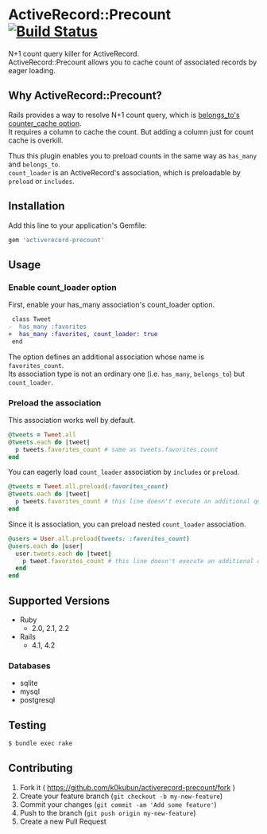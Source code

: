 # ActiveRecord::Precount [![Build Status](https://travis-ci.org/k0kubun/activerecord-precount.svg?branch=master)](https://travis-ci.org/k0kubun/activerecord-precount)

N+1 count query killer for ActiveRecord.  
ActiveRecord::Precount allows you to cache count of associated records by eager loading.

## Why ActiveRecord::Precount?
Rails provides a way to resolve N+1 count query, which is [belongs\_to's counter\_cache option](http://guides.rubyonrails.org/association_basics.html#counter-cache).  
It requires a column to cache the count. But adding a column just for count cache is overkill.  
  
Thus this plugin enables you to preload counts in the same way as `has_many` and `belongs_to`.  
`count_loader` is an ActiveRecord's association, which is preloadable by `preload` or `includes`.

## Installation

Add this line to your application's Gemfile:

```ruby
gem 'activerecord-precount'
```

## Usage

### Enable count\_loader option
First, enable your has\_many association's count\_loader option.

```diff
 class Tweet
-  has_many :favorites
+  has_many :favorites, count_loader: true
 end
```

The option defines an additional association whose name is `favorites_count`.  
Its association type is not an ordinary one (i.e. `has_many`, `belongs_to`) but `count_loader`.

### Preload the association
This association works well by default.

```rb
@tweets = Tweet.all
@tweets.each do |tweet|
  p tweets.favorites_count # same as tweets.favorites.count
end
```

You can eagerly load `count_loader` association by `includes` or `preload`.

```rb
@tweets = Tweet.all.preload(:favorites_count)
@tweets.each do |tweet|
  p tweets.favorites_count # this line doesn't execute an additional query
end
```

Since it is association, you can preload nested `count_loader` association.

```rb
@users = User.all.preload(tweets: :favorites_count)
@users.each do |user|
  user.tweets.each do |tweet|
    p tweet.favorites_count # this line doesn't execute an additional query
  end
end
```

## Supported Versions

- Ruby
  - 2.0, 2.1, 2.2
- Rails
  - 4.1, 4.2

### Databases

- sqlite
- mysql
- postgresql

## Testing

```bash
$ bundle exec rake
```

## Contributing

1. Fork it ( https://github.com/k0kubun/activerecord-precount/fork )
2. Create your feature branch (`git checkout -b my-new-feature`)
3. Commit your changes (`git commit -am 'Add some feature'`)
4. Push to the branch (`git push origin my-new-feature`)
5. Create a new Pull Request

